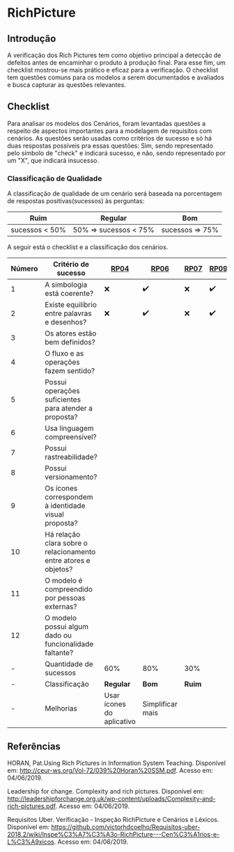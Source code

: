 # RichPicture

## Introdução

A verificação dos Rich Pictures tem como objetivo principal a detecção de defeitos antes de encaminhar o produto à produção final. Para esse fim, um checklist mostrou-se mais prático e eficaz para a verificação. O checklist tem questões comuns para os modelos a serem documentados e avaliados e busca capturar as questões relevantes.

## Checklist 
Para analisar os modelos dos Cenários, foram levantadas questões a respeito de aspectos importantes para a modelagem de requisitos com cenários. As questões serão usadas como critérios de sucesso e só há duas respostas possíveis pra essas questões: Sim, sendo representado pelo símbolo de "check" e indicará sucesso, e não, sendo representado por um "X", que indicará insucesso.

### Classificação de Qualidade

A classificação de qualidade de um cenário será baseada na porcentagem de respostas positivas(sucessos) às perguntas:

|Ruim|Regular|Bom|
|--|--|--|
|sucessos < 50%| 50% => sucessos < 75%|sucessos => 75%|

A seguir está o checklist e a classificação dos cenários.

|Número|Critério de sucesso|[RP04](../../pre-rastreabilidade/richpicture/#rp04-financas-do-app)|[RP06](../../pre-rastreabilidade/richpicture/#rp06-financeiro-aba)|[RP07](../../pre-rastreabilidade/richpicture/#rp07-aba-guia) |[RP09](../../pre-rastreabilidade/richpicture/#rp09-radar-cpf)|
|------|----------------------|--|--|--|--|
|1| A simbologia está coerente?| :x: | :heavy_check_mark: | :x: | :heavy_check_mark: |
|2| Existe equilíbrio entre palavras e desenhos?| :x: | :heavy_check_mark: | :x: | :heavy_check_mark: |
|3| Os atores estão bem definidos?|
|4| O fluxo e as operações fazem sentido?|
|5| Possui operações suficientes para atender a proposta?|
|6| Usa linguagem compreensível?| 	
|7| Possui rastreabilidade?|
|8| Possui versionamento?|
|9| Os ícones correspondem à identidade visual proposta?|
|10| Há relação clara sobre o relacionamento entre atores e objetos?
|11| O modelo é compreendido por pessoas externas?| 
|12| O modelo possui algum dado ou funcionalidade faltante?|
|-| Quantidade de sucessos | 60% | 80% | 30% |
|-| Classificação | **Regular**  | **Bom** | **Ruim** | |
|-| Melhorias | Usar ícones do aplicativo | Simplificar mais | | |


## Referências
HORAN, Pat.Using Rich Pictures in Information System Teaching. Disponível em: http://ceur-ws.org/Vol-72/039%20Horan%20SSM.pdf. Acesso em: 04/06/2019.

Leadership for change. Complexity and rich pictures. Disponível em: <http://leadershipforchange.org.uk/wp-content/uploads/Complexity-and-rich-pictures.pdf>. Acesso em: 04/06/2019.

Requisitos Uber. Verificação - Inspeção RichPicture e Cenários e Léxicos. Disponível em: <https://github.com/victorhdcoelho/Requisitos-uber-2018.2/wiki/Inspe%C3%A7%C3%A3o-RichPicture---Cen%C3%A1rios-e-L%C3%A9xicos>. Acesso em: 04/06/2019.

